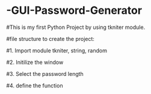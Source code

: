 # -GUI-Password-Generator
#This is my first Python Project by using tkniter module.

#file structure to create the project:

  #1. Import module tkniter, string, random
  
  #2. Initilize the window
  
  #3. Select the password length
  
  #4. define the function
  
